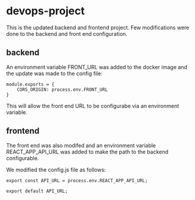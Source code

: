 # devops-project

This is the updated backend and frontend project.
 Few modifications were done to the backend and front end configuration.

## backend

An environment variable FRONT_URL was added to the docker image and the update was made to the config file:

```
module.exports = {
    CORS_ORIGIN: process.env.FRONT_URL
}
```

This will allow the front end URL to be configurabe via an environment variable.


## frontend

The front end was also modifed and an environment variable REACT_APP_API_URL was added to make the path to the backend configurable.

We modified the config.js file as follows:
```
export const API_URL = process.env.REACT_APP_API_URL;

export default API_URL;
```



